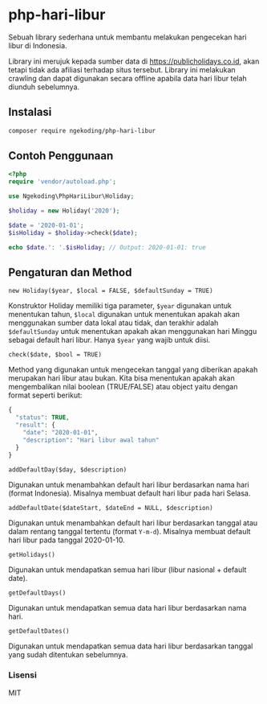 # php-hari-libur

Sebuah library sederhana untuk membantu melakukan pengecekan hari libur di Indonesia.

Library ini merujuk kepada sumber data di https://publicholidays.co.id, akan tetapi tidak ada afiliasi terhadap situs tersebut. Library ini melakukan crawling dan dapat digunakan secara offline apabila data hari libur telah diunduh sebelumnya.

## Instalasi

```bash
composer require ngekoding/php-hari-libur
```

## Contoh Penggunaan

```php
<?php
require 'vendor/autoload.php';

use Ngekoding\PhpHariLibur\Holiday;

$holiday = new Holiday('2020');

$date = '2020-01-01';
$isHoliday = $holiday->check($date);

echo $date.': '.$isHoliday; // Output: 2020-01-01: true
```

## Pengaturan dan Method

`new Holiday($year, $local = FALSE, $defaultSunday = TRUE)`

Konstruktor Holiday memiliki tiga parameter, `$year` digunakan untuk menentukan tahun, `$local` digunakan untuk menentukan apakah akan menggunakan sumber data lokal atau tidak, dan terakhir adalah `$defaultSunday` untuk menentukan apakah akan menggunakan hari Minggu sebagai default hari libur. Hanya `$year` yang wajib untuk diisi.

`check($date, $bool = TRUE)`

Method yang digunakan untuk mengecekan tanggal yang diberikan apakah merupakan hari libur atau bukan. Kita bisa menentukan apakah akan mengembalikan nilai boolean (TRUE/FALSE) atau object yaitu dengan format seperti berikut:

```php
{
  "status": TRUE,
  "result": {
    "date": "2020-01-01",
    "description": "Hari libur awal tahun"
  }
}
```

`addDefaultDay($day, $description)`

Digunakan untuk menambahkan default hari libur berdasarkan nama hari (format Indonesia). Misalnya membuat default hari libur pada hari Selasa.

`addDefaultDate($dateStart, $dateEnd = NULL, $description)`

Digunakan untuk menambahkan default hari libur berdasarkan tanggal atau dalam rentang tanggal tertentu (format `Y-m-d`). Misalnya membuat default hari libur pada tanggal 2020-01-10.

`getHolidays()`

Digunakan untuk mendapatkan semua hari libur (libur nasional + default date).

`getDefaultDays()`

Digunakan untuk mendapatkan semua data hari libur berdasarkan nama hari.

`getDefaultDates()`

Digunakan untuk mendapatkan semua data hari libur berdasarkan tanggal yang sudah ditentukan sebelumnya.

### Lisensi

MIT
